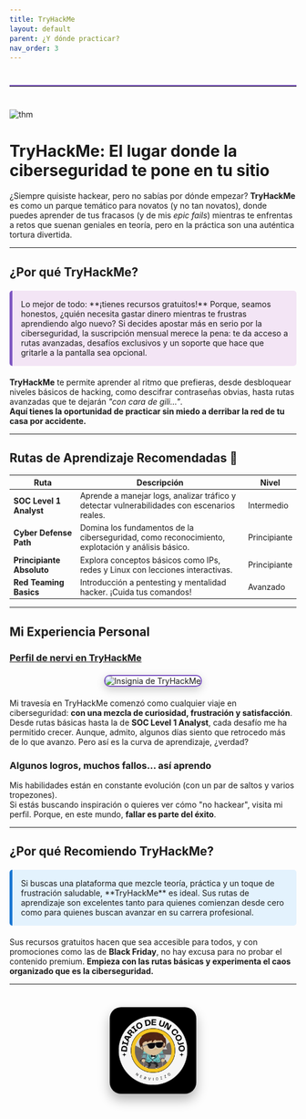 ```yaml
---
title: TryHackMe
layout: default
parent: ¿Y dónde practicar?
nav_order: 3
---
```


<hr style="border: none; border-top: 2px solid #7e57c2; margin: 40px 0; width: 100%;">

![thm](/assets/img/THMlogo.png)

# TryHackMe: El lugar donde la ciberseguridad te pone en tu sitio

¿Siempre quisiste hackear, pero no sabías por dónde empezar? **TryHackMe** es como un parque temático para novatos (y no tan novatos), donde puedes aprender de tus fracasos (y de mis *epic fails*) mientras te enfrentas a retos que suenan geniales en teoría, pero en la práctica son una auténtica tortura divertida.

---

## **¿Por qué TryHackMe?**

<div style="background-color: #f3e5f5; padding: 15px; border-left: 5px solid #7e57c2; margin: 20px 0; border-radius: 5px;">
Lo mejor de todo: **¡tienes recursos gratuitos!** Porque, seamos honestos, ¿quién necesita gastar dinero mientras te frustras aprendiendo algo nuevo? Si decides apostar más en serio por la ciberseguridad, la suscripción mensual merece la pena: te da acceso a rutas avanzadas, desafíos exclusivos y un soporte que hace que gritarle a la pantalla sea opcional.
</div>

**TryHackMe** te permite aprender al ritmo que prefieras, desde desbloquear niveles básicos de hacking, como descifrar contraseñas obvias, hasta rutas avanzadas que te dejarán *"con cara de gili..."*.  
**Aquí tienes la oportunidad de practicar sin miedo a derribar la red de tu casa por accidente.**

---

## **Rutas de Aprendizaje Recomendadas** 🎯

| Ruta                 | Descripción                                                                                        | Nivel         |
|----------------------|----------------------------------------------------------------------------------------------------|--------------|
| **SOC Level 1 Analyst** | Aprende a manejar logs, analizar tráfico y detectar vulnerabilidades con escenarios reales.       | Intermedio   |
| **Cyber Defense Path**  | Domina los fundamentos de la ciberseguridad, como reconocimiento, explotación y análisis básico. | Principiante |
| **Principiante Absoluto** | Explora conceptos básicos como IPs, redes y Linux con lecciones interactivas.                    | Principiante |
| **Red Teaming Basics**   | Introducción a pentesting y mentalidad hacker. ¡Cuida tus comandos!                             | Avanzado     |

---

## **Mi Experiencia Personal**

### [Perfil de nervi en TryHackMe](https://tryhackme.com/r/p/nervi)

<div style="text-align: center; margin: 20px 0;">
  <img src="https://tryhackme-badges.s3.amazonaws.com/nervi.png" alt="Insignia de TryHackMe" style="max-width: 40%; height: auto; border: 2px solid #7e57c2; border-radius: 10px; box-shadow: 0 5px 15px rgba(0, 0, 0, 0.2);">
</div>

Mi travesía en TryHackMe comenzó como cualquier viaje en ciberseguridad: **con una mezcla de curiosidad, frustración y satisfacción**. Desde rutas básicas hasta la de **SOC Level 1 Analyst**, cada desafío me ha permitido crecer. Aunque, admito, algunos días siento que retrocedo más de lo que avanzo. Pero así es la curva de aprendizaje, ¿verdad?

### **Algunos logros, muchos fallos... así aprendo**  

Mis habilidades están en constante evolución (con un par de saltos y varios tropezones).  
Si estás buscando inspiración o quieres ver cómo "no hackear", visita mi perfil. Porque, en este mundo, **fallar es parte del éxito**.

---

## **¿Por qué Recomiendo TryHackMe?**

<div style="background-color: #e3f2fd; padding: 15px; border-left: 5px solid #1976d2; margin: 20px 0; border-radius: 5px;">
Si buscas una plataforma que mezcle teoría, práctica y un toque de frustración saludable, **TryHackMe** es ideal. Sus rutas de aprendizaje son excelentes tanto para quienes comienzan desde cero como para quienes buscan avanzar en su carrera profesional.
</div>

Sus recursos gratuitos hacen que sea accesible para todos, y con promociones como las de **Black Friday**, no hay excusa para no probar el contenido premium. **Empieza con las rutas básicas y experimenta el caos organizado que es la ciberseguridad.**

---

<div style="text-align: center; margin: 40px 0;">
  <img src="/assets/images/cojo.png" alt="Firma" style="max-width: 30%; height: auto; border-radius: 20px; box-shadow: 0 10px 20px rgba(0, 0, 0, 0.3);">
</div>
